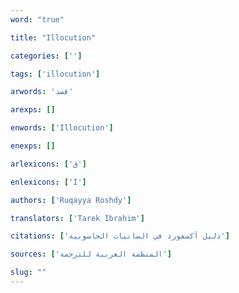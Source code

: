 ```yaml
---
word: "true"

title: "Illocution"

categories: ['']

tags: ['illocution']

arwords: 'قصد'

arexps: []

enwords: ['Illocution']

enexps: []

arlexicons: ['ق']

enlexicons: ['I']

authors: ['Ruqayya Roshdy']

translators: ['Tarek Ibrahim']

citations: ['دليل أكسفورد في السانيات الحاسوبية']

sources: ['المنظمة العربية للترجمة']

slug: ""
---
```

